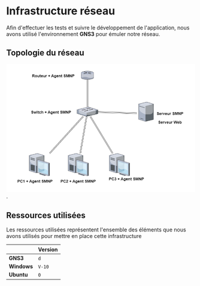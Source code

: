 # Infrastructure réseau

Afin d'effectuer les tests et suivre le développement de l'application, nous avons utilisé l'environnement **GNS3**  pour émuler notre réseau.


## Topologie du réseau
![topologie reseaux](topologie.png "topologie reseaux").


## Ressources utilisées

Les ressources utilisées représentent l'ensemble des éléments que nous avons utilisés pour mettre en place cette infrastructure

|                |Version                         |  
|----------------|-------------------------------
|**GNS3**|`d`            
|**Windows**          |`V-10`            
|**Ubuntu**          |`0`

